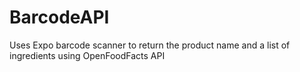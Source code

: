# BarcodeAPI

Uses Expo barcode scanner to return the product name and a list of ingredients using OpenFoodFacts API